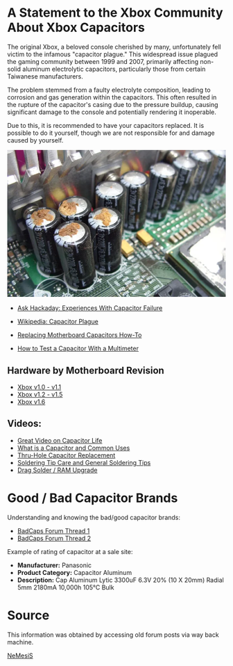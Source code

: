 # A Statement to the Xbox Community About Xbox Capacitors

The original Xbox, a beloved console cherished by many, unfortunately fell victim to the infamous "capacitor plague."
This widespread issue plagued the gaming community between 1999 and 2007, primarily affecting non-solid aluminum electrolytic capacitors, particularly those from certain Taiwanese manufacturers.

The problem stemmed from a faulty electrolyte composition, leading to corrosion and gas generation within the capacitors.
This often resulted in the rupture of the capacitor's casing due to the pressure buildup, causing significant damage to the console and potentially rendering it inoperable.

Due to this, it is recommended to have your capacitors replaced.
It is possible to do it yourself, though we are not responsible for and damage caused by yourself.

![Failed CPU Capacitors](broken2001nichicon2200uf6.3v.webp)

- [Ask Hackaday: Experiences With Capacitor Failure](https://hackaday.com/2019/04/12/ask-hackaday-experiences-with-capacitor-failure/)

- [Wikipedia: Capacitor Plague](https://en.m.wikipedia.org/wiki/Capacitor_plague?wprov=sfla1)

- [Replacing Motherboard Capacitors How-To](https://capacitorlab.com/replacing-motherboard-capacitors-howto/)
- [How to Test a Capacitor With a Multimeter](https://tameson.co.uk/pages/capacitor-multimeter)

## Hardware by Motherboard Revision
- [Xbox v1.0 - v1.1](v1.0-1.1.md)
- [Xbox v1.2 - v1.5](v1.2-1.5.md)
- [Xbox v1.6](v1.6.md)

## Videos:
- [Great Video on Capacitor Life](https://www.youtube.com/watch?v=yGHV7xeKGcE)
- [What is a Capacitor and Common Uses](https://www.youtube.com/watch?v=L6cgSxpGmDo)
- [Thru-Hole Capacitor Replacement](https://www.youtube.com/watch?v=YCSNWi3UHf4)
- [Soldering Tip Care and General Soldering Tips](https://www.youtube.com/watch?v=_exJEnZN9QI&t=20s)
- [Drag Solder / RAM Upgrade](https://www.youtube.com/watch?v=Ee3SsR97EKA)

# Good / Bad Capacitor Brands

Understanding and knowing the bad/good capacitor brands:
- [BadCaps Forum Thread 1](https://www.badcaps.net/forum/showthread.php?t=388)
- [BadCaps Forum Thread 2](https://www.badcaps.net/forum/showthread.php?t=414)

Example of rating of capacitor at a sale site:
- **Manufacturer:** Panasonic
- **Product Category:** Capacitor Aluminum
- **Description:** Cap Aluminum Lytic 3300uF 6.3V 20% (10 X 20mm) Radial 5mm 2180mA 10,000h 105°C Bulk

# Source
This information was obtained by accessing old forum posts via way back machine.

[NeMesiS](https://www.ogxbox.com/forums/index.php?/profile/6795-nemesis/)
